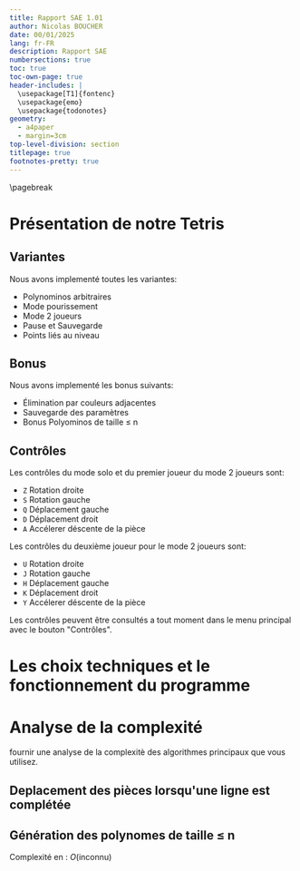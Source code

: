 ```yaml
---
title: Rapport SAE 1.01
author: Nicolas BOUCHER
date: 00/01/2025
lang: fr-FR
description: Rapport SAE
numbersections: true
toc: true
toc-own-page: true
header-includes: |
  \usepackage[T1]{fontenc}
  \usepackage{emo}
  \usepackage{todonotes}
geometry:
  - a4paper
  - margin=3cm
top-level-division: section
titlepage: true
footnotes-pretty: true
---
```


\pagebreak

# Présentation de notre Tetris

## Variantes

Nous avons implementé toutes les variantes:

- Polynominos arbitraires
- Mode pourissement
- Mode 2 joueurs
- Pause et Sauvegarde
- Points liés au niveau

## Bonus

Nous avons implementé les bonus suivants:

- Élimination par couleurs adjacentes
- Sauvegarde des paramètres
- Bonus Polyominos de taille $\leq$ n

## Contrôles

Les contrôles du mode solo et du premier joueur du mode 2 joueurs sont:

- `Z` Rotation droite
- `S` Rotation gauche
- `Q` Déplacement gauche
- `D` Déplacement droit
- `A` Accélerer déscente de la pièce

Les contrôles du deuxième joueur pour le mode 2 joueurs sont:

- `U` Rotation droite
- `J` Rotation gauche
- `H` Déplacement gauche
- `K` Déplacement droit
- `Y` Accélerer déscente de la pièce

Les contrôles peuvent être consultés a tout moment dans le menu principal avec le bouton "Contrôles".



# Les choix techniques et le fonctionnement du programme


# Analyse de la complexité

fournir une analyse de la complexitè des algorithmes principaux que vous utilisez.

## Deplacement des pièces lorsqu'une ligne est complétée

## Génération des polynomes de taille $\leq$ n

Complexité en : $O($inconnu$)$


